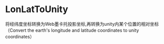 # LonLatToUnity
将经纬度坐标转换为Web墨卡托投影坐标,再转换为unity内某个位置的相对坐标（Convert the earth's longitude and latitude coordinates to unity coordinates）
